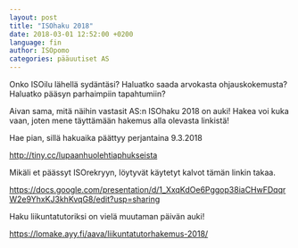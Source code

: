 ```yaml
---
layout: post
title: "ISOhaku 2018"
date: 2018-03-01 12:52:00 +0200
language: fin
author: ISOpomo
categories: pääuutiset AS
---
```

Onko ISOilu lähellä sydäntäsi? Haluatko saada arvokasta ohjauskokemusta? Haluatko pääsyn parhaimpiin tapahtumiin?

Aivan sama, mitä näihin vastasit AS:n ISOhaku 2018 on auki! Hakea voi kuka vaan, joten mene täyttämään hakemus alla olevasta linkistä! 

Hae pian, sillä hakuaika päättyy perjantaina 9.3.2018

<http://tiny.cc/lupaanhuolehtiaphukseista>

Mikäli et päässyt ISOrekryyn, löytyvät käytetyt kalvot tämän linkin takaa.

<https://docs.google.com/presentation/d/1_XxqKdOe6Pggop38iaCHwFDqqrW2e9YhxKJ3khKvqG8/edit?usp=sharing>

Haku liikuntatutoriksi on vielä muutaman päivän auki!

<https://lomake.ayy.fi/aava/liikuntatutorhakemus-2018/>